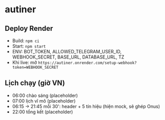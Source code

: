 # autiner

## Deploy Render
- Build: `npm ci`
- Start: `npm start`
- ENV: BOT_TOKEN, ALLOWED_TELEGRAM_USER_ID, WEBHOOK_SECRET, BASE_URL, DATABASE_URL, TZ
- Khi live: mở `https://autiner.onrender.com/setup-webhook?token=WEBHOOK_SECRET`

## Lịch chạy (giờ VN)
- 06:00 chào sáng (placeholder)
- 07:00 lịch vĩ mô (placeholder)
- 06:15 → 21:45 mỗi 30': header + 5 tín hiệu (hiện mock, sẽ ghép Onus)
- 22:00 tổng kết (placeholder)
